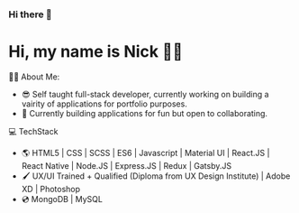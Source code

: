 ### Hi there 👋

# Hi, my name is Nick 👋🏻

👨‍💻 About Me:
- 😎 Self taught full-stack developer, currently working on building a vairity of applications for portfolio purposes.
- 🤗 Currently building applications for fun but open to collaborating.

💻 TechStack
- 🌎 HTML5 | CSS | SCSS | ES6 | Javascript | Material UI | React.JS | React Native | Node.JS | Express.JS | Redux | Gatsby.JS 
- 🖌 UX/UI Trained + Qualified (Diploma from UX Design Institute) | Adobe XD | Photoshop
- 💿 MongoDB | MySQL

